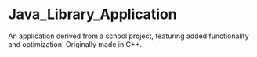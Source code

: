 # Java_Library_Application

An application derived from a school project, featuring added functionality and optimization. Originally made in C++.
